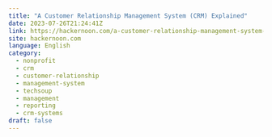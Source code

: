 ```yaml
---
title: "A Customer Relationship Management System (CRM) Explained"
date: 2023-07-26T21:24:41Z
link: https://hackernoon.com/a-customer-relationship-management-system-crm-explained?source=rss&utm_medium=RSS&utm_source=news.12bit.vn
site: hackernoon.com
language: English
category:
  - nonprofit
  - crm
  - customer-relationship
  - management-system
  - techsoup
  - management
  - reporting
  - crm-systems
draft: false
---
```

